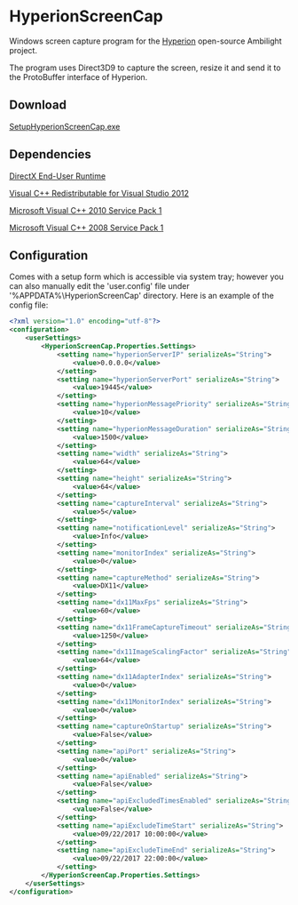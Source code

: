 # HyperionScreenCap

Windows screen capture program for the [Hyperion](https://github.com/tvdzwan/hyperion) open-source Ambilight project.

The program uses Direct3D9 to capture the screen, resize it and send it to the ProtoBuffer interface of Hyperion.

## Download
[SetupHyperionScreenCap.exe](https://github.com/sabaatworld/HyperionScreenCap/releases/download/v2.0/SetupHyperionScreenCap.exe)

## Dependencies

[DirectX End-User Runtime](https://www.microsoft.com/en-us/download/details.aspx?displaylang=en&id=35)

[Visual C++ Redistributable for Visual Studio 2012](https://www.microsoft.com/en-us/download/details.aspx?id=30679)

[Microsoft Visual C++ 2010 Service Pack 1](https://www.microsoft.com/en-us/download/details.aspx?id=26999)

[Microsoft Visual C++ 2008 Service Pack 1](https://www.microsoft.com/en-us/download/details.aspx?id=26368)


## Configuration

Comes with a setup form which is accessible via system tray; however you can also manually edit the 'user.config' file under '%APPDATA%\HyperionScreenCap' directory. Here is an example of the config file:

```xml
<?xml version="1.0" encoding="utf-8"?>
<configuration>
    <userSettings>
        <HyperionScreenCap.Properties.Settings>
            <setting name="hyperionServerIP" serializeAs="String">
                <value>0.0.0.0</value>
            </setting>
            <setting name="hyperionServerPort" serializeAs="String">
                <value>19445</value>
            </setting>
            <setting name="hyperionMessagePriority" serializeAs="String">
                <value>10</value>
            </setting>
            <setting name="hyperionMessageDuration" serializeAs="String">
                <value>1500</value>
            </setting>
            <setting name="width" serializeAs="String">
                <value>64</value>
            </setting>
            <setting name="height" serializeAs="String">
                <value>64</value>
            </setting>
            <setting name="captureInterval" serializeAs="String">
                <value>5</value>
            </setting>
            <setting name="notificationLevel" serializeAs="String">
                <value>Info</value>
            </setting>
            <setting name="monitorIndex" serializeAs="String">
                <value>0</value>
            </setting>
            <setting name="captureMethod" serializeAs="String">
                <value>DX11</value>
            </setting>
            <setting name="dx11MaxFps" serializeAs="String">
                <value>60</value>
            </setting>
            <setting name="dx11FrameCaptureTimeout" serializeAs="String">
                <value>1250</value>
            </setting>
            <setting name="dx11ImageScalingFactor" serializeAs="String">
                <value>64</value>
            </setting>
            <setting name="dx11AdapterIndex" serializeAs="String">
                <value>0</value>
            </setting>
            <setting name="dx11MonitorIndex" serializeAs="String">
                <value>0</value>
            </setting>
            <setting name="captureOnStartup" serializeAs="String">
                <value>False</value>
            </setting>
            <setting name="apiPort" serializeAs="String">
                <value>0</value>
            </setting>
            <setting name="apiEnabled" serializeAs="String">
                <value>False</value>
            </setting>
            <setting name="apiExcludedTimesEnabled" serializeAs="String">
                <value>False</value>
            </setting>
            <setting name="apiExcludeTimeStart" serializeAs="String">
                <value>09/22/2017 10:00:00</value>
            </setting>
            <setting name="apiExcludeTimeEnd" serializeAs="String">
                <value>09/22/2017 22:00:00</value>
            </setting>
        </HyperionScreenCap.Properties.Settings>
    </userSettings>
</configuration>
```
